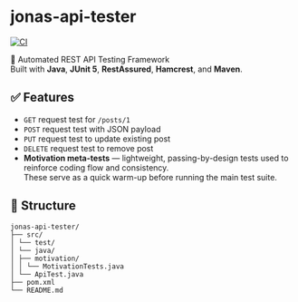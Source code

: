 # jonas-api-tester

[![CI](https://github.com/FireRay/jonas-api-tester/actions/workflows/ci.yml/badge.svg)](https://github.com/FireRay/jonas-api-tester/actions/workflows/ci.yml)

🚀 Automated REST API Testing Framework  
Built with **Java**, **JUnit 5**, **RestAssured**, **Hamcrest**, and **Maven**.

## ✅ Features
- `GET` request test for `/posts/1`
- `POST` request test with JSON payload
- `PUT` request test to update existing post
- `DELETE` request test to remove post
- **Motivation meta-tests** — lightweight, passing-by-design tests used to reinforce coding flow and consistency.  
  These serve as a quick warm-up before running the main test suite.


## 📂 Structure
`````
jonas-api-tester/
├── src/
│ └── test/
│ └── java/
│ ├── motivation/
│ │ └── MotivationTests.java
│ └── ApiTest.java
├── pom.xml
└── README.md
`````
